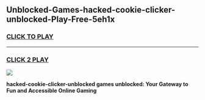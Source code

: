 
## Unblocked-Games-hacked-cookie-clicker-unblocked-Play-Free-5eh1x
<h3>
<a href="https://premium76.site?title=hacked-cookie-clicker-unblocked&ref=18A1">CLICK TO PLAY</a></h3>
<hr>

<h3>
<a href="https://premium76.site?title=hacked-cookie-clicker-unblocked&ref=18A1">CLICK 2 PLAY</a>
  
</h3>

<a href="https://premium76.site?title=hacked-cookie-clicker-unblocked&ref=18A1"><img src="https://clearcache.store/games.png"></a>


**hacked-cookie-clicker-unblocked games unblocked: Your Gateway to Fun and Accessible Online Gaming**
